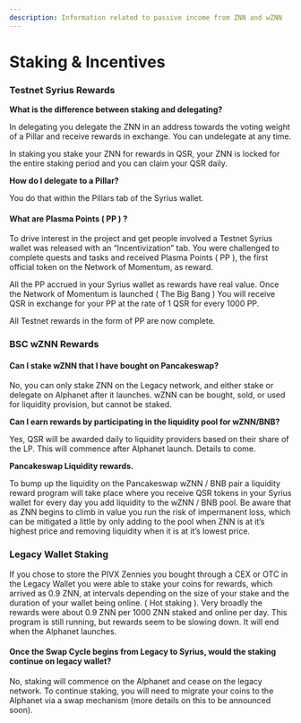 ```yaml
---
description: Information related to passive income from ZNN and wZNN
---
```


# Staking & Incentives

### Testnet Syrius Rewards

**What is the difference between staking and delegating?**

In delegating you delegate the ZNN in an address towards the voting weight of a Pillar and receive rewards in exchange. You can undelegate at any time.

In staking you stake your ZNN for rewards in QSR, your ZNN is locked for the entire staking period and you can claim your QSR daily.

**How do I delegate to a Pillar?**

You do that within the Pillars tab of the Syrius wallet.

#### **What are Plasma Points ( PP ) ?** <a href="#what-are-plasma-points-pp" id="what-are-plasma-points-pp"></a>

To drive interest in the project and get people involved a Testnet Syrius wallet was released with an “Incentivization” tab. You were challenged to complete quests and tasks and received Plasma Points ( PP ), the first official token on the Network of Momentum, as reward.

All the PP accrued in your Syrius wallet as rewards have real value. Once the Network of Momentum is launched ( The Big Bang ) You will receive QSR in exchange for your PP at the rate of 1 QSR for every 1000 PP.

All Testnet rewards in the form of PP are now complete.

### BSC wZNN Rewards

#### **Can I stake wZNN that I have bought on Pancakeswap?** <a href="#q-can-i-stake-wznn-that-i-have-bought-on-pancakeswap" id="q-can-i-stake-wznn-that-i-have-bought-on-pancakeswap"></a>

No, you can only stake ZNN on the Legacy network, and either stake or delegate on Alphanet after it launches. wZNN can be bought, sold, or used for liquidity provision, but cannot be staked.

**Can I earn rewards by participating in the liquidity pool for wZNN/BNB?**

Yes, QSR will be awarded daily to liquidity providers based on their share of the LP. This will commence after Alphanet launch. Details to come.

**Pancakeswap Liquidity rewards.**&#x20;

To bump up the liquidity on the Pancakeswap wZNN / BNB pair a liquidity reward program will take place where you receive QSR tokens in your Syrius wallet for every day you add liquidity to the wZNN / BNB pool. Be aware that as ZNN begins to climb in value you run the risk of impermanent loss, which can be mitigated a little by only adding to the pool when ZNN is at it’s highest price and removing liquidity when it is at it’s lowest price.&#x20;

### Legacy Wallet Staking

If you chose to store the PIVX Zennies you bought through a CEX or OTC in the Legacy Wallet you were able to stake your coins for rewards, which arrived as 0.9 ZNN, at intervals depending on the size of your stake and the duration of your wallet being online. ( Hot staking ). Very broadly the rewards were about 0.9 ZNN per 1000 ZNN staked and online per day. This program is still running, but rewards seem to be slowing down. It will end when the Alphanet launches.

#### **Once the Swap Cycle begins from Legacy to Syrius, would the staking continue on legacy wallet?** <a href="#q-once-the-swap-cycle-begins-from-legacy-to-syrius-would-the-staking-continue-on-legacy-wallet" id="q-once-the-swap-cycle-begins-from-legacy-to-syrius-would-the-staking-continue-on-legacy-wallet"></a>

No, staking will commence on the Alphanet and cease on the legacy network. To continue staking, you will need to migrate your coins to the Alphanet via a swap mechanism (more details on this to be announced soon).

### &#x20;<a href="#swapdrop" id="swapdrop"></a>
